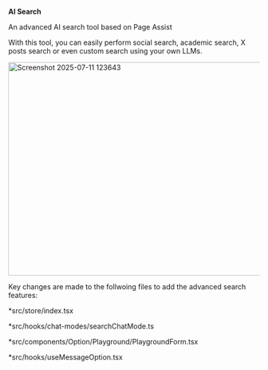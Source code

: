 __AI Search__

An advanced AI search tool based on Page Assist

With this tool, you can easily perform social search, academic search, X posts search or even custom search using your own LLMs.

<img width="911" height="427" alt="Screenshot 2025-07-11 123643" src="https://github.com/user-attachments/assets/7819e7a4-fd48-46c8-bc4a-fe9fc4a40efe" />


Key changes are made to the follwoing files to add the advanced search features:

*src/store/index.tsx

*src/hooks/chat-modes/searchChatMode.ts

*src/components/Option/Playground/PlaygroundForm.tsx

*src/hooks/useMessageOption.tsx 

